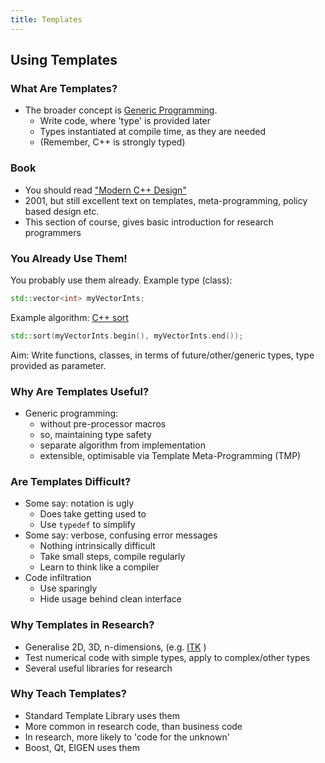```yaml
---
title: Templates
---
```


## Using Templates

### What Are Templates?

* The broader concept is [Generic Programming](http://en.wikipedia.org/wiki/Generic_programming).
    * Write code, where 'type' is provided later
    * Types instantiated at compile time, as they are needed
    * (Remember, C++ is strongly typed)


### Book

* You should read ["Modern C++ Design"](http://erdani.com/index.php/books/modern-c-design/)
* 2001, but still excellent text on templates, meta-programming, policy based design etc.
* This section of course, gives basic introduction for research programmers


### You Already Use Them!

You probably use them already. Example type (class):

```c++
std::vector<int> myVectorInts;
```

Example algorithm: [C++ sort](http://www.cplusplus.com/reference/algorithm/sort/)

```c++
std::sort(myVectorInts.begin(), myVectorInts.end());
```

Aim: Write functions, classes, in terms of future/other/generic types, type provided as parameter.


### Why Are Templates Useful?

* Generic programming:
    * without pre-processor macros
    * so, maintaining type safety
    * separate algorithm from implementation
    * extensible, optimisable via Template Meta-Programming (TMP)


### Are Templates Difficult?

* Some say: notation is ugly
    * Does take getting used to
    * Use ```typedef``` to simplify
* Some say: verbose, confusing error messages
    * Nothing intrinsically difficult
    * Take small steps, compile regularly
    * Learn to think like a compiler
* Code infiltration
    * Use sparingly
    * Hide usage behind clean interface


### Why Templates in Research?

* Generalise 2D, 3D, n-dimensions, (e.g. [ITK](http://www.itk.org) )
* Test numerical code with simple types, apply to complex/other types
* Several useful libraries for research


### Why Teach Templates?

* Standard Template Library uses them
* More common in research code, than business code
* In research, more likely to 'code for the unknown'
* Boost, Qt, EIGEN uses them
